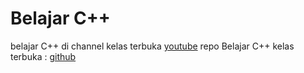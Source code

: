 # Belajar C++

belajar C++ di channel kelas terbuka [youtube](https://www.youtube.com/playlist?list=PLZS-MHyEIRo4Ze0bbGB1WKBSNMPzi-eWI "kelas terbuka")
repo Belajar C++ kelas terbuka : [github](https://github.com/kelasterbuka/CPP_dasar-dasar-programming "repo kelas terbuka")
